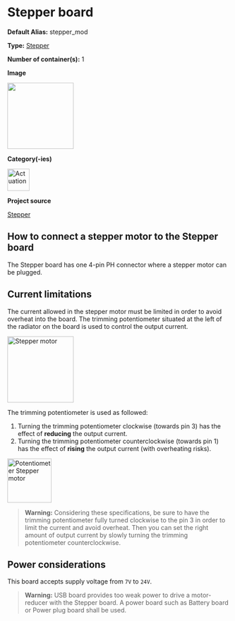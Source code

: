 # Stepper board
<div class="cust_sheet" markdown="1">
<p class="cust_sheet-title" markdown="1"><strong>Default Alias:</strong> stepper_mod</p>
<p class="cust_sheet-title" markdown="1"><strong>Type:</strong> <a href="/pages/high/containers_list/stepper.md">Stepper</a></p>
<p class="cust_sheet-title" markdown="1"><strong>Number of container(s):</strong> 1</p>
<p class="cust_sheet-title" markdown="1"><strong>Image</strong></p>
<p class="cust_indent" markdown="1"><img height="150" src="{{img_path}}/stepper-container.png"></p>
<p class="cust_sheet-title" markdown="1"><strong>Category(-ies)</strong></p>
<p class="cust_indent" markdown="1">
<img height="50" src="{{img_path}}/sticker-actuation.png" title="Actuation">
</p>
<p class="cust_sheet-title" markdown="1"><strong>Project source </strong></p>
<a class="github-button" data-size="large" aria-label="Star Luos-io/Luos on GitHub" href="https://github.com/Luos-io/Examples/tree/master/Projects/Stepper" target="_blank">Stepper</a>
</div>

## How to connect a stepper motor to the Stepper board
The Stepper board has one 4-pin PH connector where a stepper motor can be plugged.

## Current limitations
The current allowed in the stepper motor must be limited in order to avoid overheat into the board. The trimming potentiometer situated at the left of the radiator on the board is used to control the output current.

<img height="150" src="{{img_path}}/steppermotor-potar.jpg" title="Stepper motor" />


The trimming potentiometer is used as followed:

1. Turning the trimming potentiometer clockwise (towards pin 3) has the effect of **reducing** the output current.
2. Turning the trimming potentiometer counterclockwise (towards pin 1) has the effect of **rising** the output current (with overheating risks).

<img height="100" src="{{img_path}}/potentiometer-stepper-motor.png" title="Potentiometer Stepper motor" />

> **Warning:** Considering these specifications, be sure to have the trimming potentiometer fully turned clockwise to the pin 3 in order to limit the current and avoid overheat. Then you can set the right amount of output current by slowly turning the trimming potentiometer counterclockwise.



## Power considerations
This board accepts supply voltage from `7V` to `24V`.

> **Warning:** USB board provides too weak power to drive a motor-reducer with the Stepper board. A power board such as Battery board or Power plug board shall be used.


